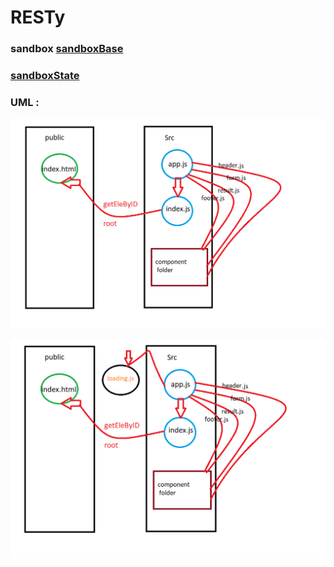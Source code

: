 # RESTy

### sandbox [sandboxBase](https://codesandbox.io/s/xenodochial-http-vy5fq)
### [sandboxState](https://codesandbox.io/s/young-wind-bl6mo)
### UML :

![img](src/images/Capture1.PNG)

![img](src/images/Capture2.PNG)





